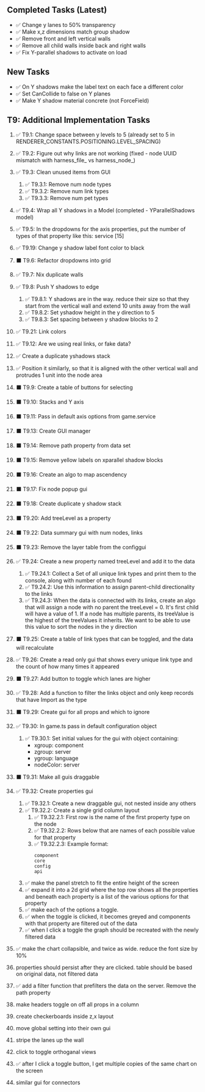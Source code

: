 
## Completed Tasks (Latest)
- ✅ Change y lanes to 50% transparency
- ✅ Make x,z dimensions match group shadow
- ✅ Remove front and left vertical walls
- ✅ Remove all child walls inside back and right walls
- ✅ Fix Y-parallel shadows to activate on load

## New Tasks
- ✅ On Y shadows make the label text on each face a different color
- ✅ Set CanCollide to false on Y planes
- ✅ Make Y shadow material concrete (not ForceField)

## T9: Additional Implementation Tasks

1. ✅ T9.1: Change space between y levels to 5 (already set to 5 in RENDERER_CONSTANTS.POSITIONING.LEVEL_SPACING)
2. ✅ T9.2: Figure out why links are not working (fixed - node UUID mismatch with harness_file_ vs harness_node_)
3. ✅ T9.3: Clean unused items from GUI
   1. ✅ T9.3.1: Remove num node types
   2. ✅ T9.3.2: Remove num link types
   3. ✅ T9.3.3: Remove num pet types
4. ✅ T9.4: Wrap all Y shadows in a Model (completed - YParallelShadows model)
5. ✅ T9.5: In the dropdowns for the axis properties, put the number of types of that property like this: service [15]
19. ✅ T9.19: Change y shadow label font color to black
6. ⬛ T9.6: Refactor dropdowns into grid
7. ✅ T9.7: Nix duplicate walls
8. ✅ T9.8: Push Y shadows to edge
   1. ✅ T9.8.1: Y shadows are in the way. reduce their size so that they start from the vertical wall and extend 10 units away from the wall
   2. ✅ T9.8.2: Set yshadow height in the y direction to 5
   3. ✅ T9.8.3: Set spacing between y shadow blocks to 2

21. ✅ T9.21: Link colors
12. ✅ T9.12: Are we using real links, or fake data?
23. ✅ Create a duplicate yshadows stack
  1. ✅ Position it similarly, so that it is aligned with the other vertical wall and protrudes 1 unit into the node area

9. ⬛ T9.9: Create a table of buttons for selecting
10. ⬛ T9.10: Stacks and Y axis
11. ⬛ T9.11: Pass in default axis options from game.service
13. ⬛ T9.13: Create GUI manager

14. ⬛ T9.14: Remove path property from data set
15. ⬛ T9.15: Remove yellow labels on xparallel shadow blocks
16. ⬛ T9.16: Create an algo to map ascendency
17. ⬛ T9.17: Fix node popup gui
18. ⬛ T9.18: Create duplicate y shadow stack
20. ⬛ T9.20: Add treeLevel as a property
22. ⬛ T9.22: Data summary gui with num nodes, links
23. ⬛ T9.23: Remove the layer table from the configgui
24. ✅ T9.24: Create a new property named treeLevel and add it to the data
    1. ✅ T9.24.1: Collect a Set of all unique link types and print them to the console, along with number of each found
    2. ✅ T9.24.2: Use this information to assign parent-child directionality to the links
    3. ✅ T9.24.3: When the data is connected with its links, create an algo that will assign a node with no parent the treeLevel = 0. It's first child will have a value of 1. If a node has multiple parents, its treeValue is the highest of the treeValues it inherits. We want to be able to use this value to sort the nodes in the y direction
25. ⬛ T9.25: Create a table of link types that can be toggled, and the data will recalculate
26. ✅ T9.26: Create a read only gui that shows every unique link type and the count of how many times it appeared
27. ⬛ T9.27: Add button to toggle which lanes are higher
28. ✅ T9.28: Add a function to filter the links object and only keep records that have Import as the type
29. ⬛ T9.29: Create gui for all props and which to ignore
30. ✅ T9.30: In game.ts pass in default configuration object
    1. ✅ T9.30.1: Set initial values for the gui with object containing:
        - xgroup: component
        - zgroup: server
        - ygroup: language
        - nodeColor: server
31. ⬛ T9.31: Make all guis draggable
32. ✅ T9.32: Create properties gui
    1. ✅ T9.32.1: Create a new draggable gui, not nested inside any others
    2. ✅ T9.32.2: Create a single grid column layout
        1. ✅ T9.32.2.1: First row is the name of the first property type on the node
        2. ✅ T9.32.2.2: Rows below that are names of each possible value for that property
        3. ✅ T9.32.2.3: Example format:
            ```
            component
            core
            config
            api
            ```      
      2. ✅ make the panel stretch to fit the entire height of the screen
    3. ✅ expand it into a 2d grid where the top row shows all the properties and beneath each property is a list of the various options for that property
    4. ✅ make each of the options a toggle.
      1. ✅ when the toggle is clicked, it becomes greyed and components with that property are filtered out of the data
      2. ✅ when I click a toggle the graph should be recreated with the newly filtered data                 
5. ✅ make the chart collapsible, and twice as wide.  reduce the font size by 10%
6. properties should persist after they are clicked.  table should be based on original data, not filtered data

1. ✅ add a filter function that prefilters the data on the server.  Remove the path property
2. make headers toggle on off all props in a column

33. create checkerboards inside z,x layout
34. move global setting into their own gui
35. stripe the lanes up the wall
36. click to toggle orthoganal views
37. ✅ after I click a toggle button, I get multiple copies of the same chart on the screen

38. similar gui for connectors